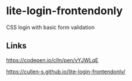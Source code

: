 # lite-login-frontendonly

CSS login with basic form validation

## Links
https://codepen.io/clln/pen/vYJWLqE

https://cullen-s.github.io/lite-login-frontendonly/
